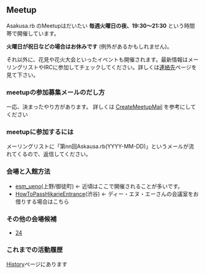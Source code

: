 ## Meetup

Asakusa.rb のMeetupはだいたい **毎週火曜日の夜、19:30～21:30** という時間帯で開催しています。

**火曜日が祝日などの場合はお休みです** (例外があるかもしれません)。

それ以外に、花見や花火大会といったイベントも開催されます。最新情報はメーリングリストやIRCに参加してチェックしてください。詳しくは[連絡先](連絡先.html)ページを見て下さい。

### meetupの参加募集メールのだし方

一応、決まったやり方があります。 詳しくは [CreateMeetupMail](CreateMeetupMail.html) を参考にしてください

### meetupに参加するには

メーリングリストに「第nn回Askausa.rb(YYYY-MM-DD)」というメールが流れてくるので、返信してください。

### 会場と入館方法

- [esm\_ueno](esm_ueno.html)(上野/御徒町) ← 近頃はここで開催されることが多いです。
- [HowToPassHikarieEntrance](HowToPassHikarieEntrance.html)(渋谷) ← ディー・エヌ・エーさんの会議室をお借りする場合はこちら

### その他の会場候補

- [24](24.html)

### これまでの活動履歴

[History](History.html)ページにあります

